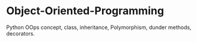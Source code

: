 # Object-Oriented-Programming
Python OOps concept, class, inheritance, Polymorphism, dunder methods, decorators.
